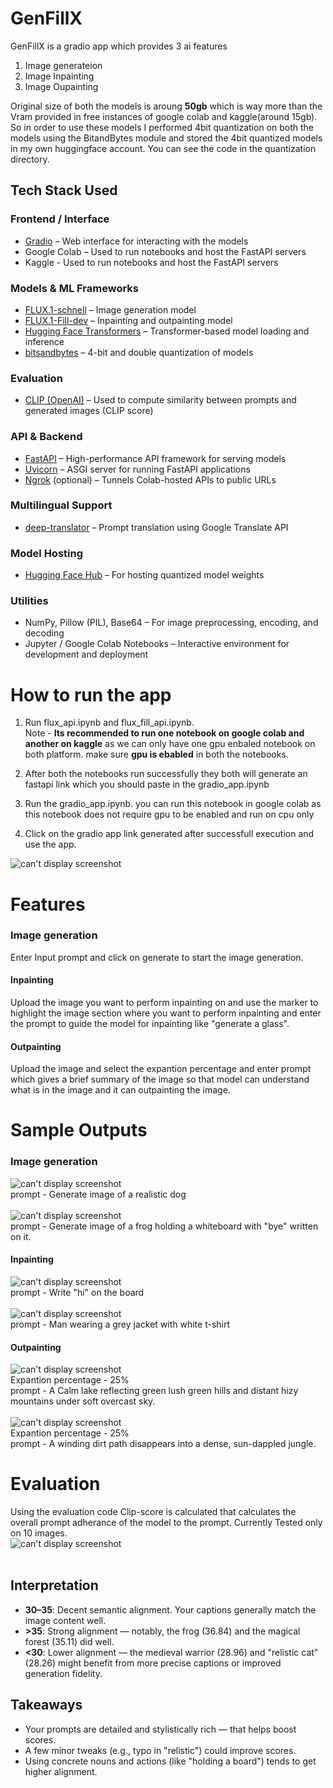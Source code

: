 # GenFillX
GenFillX is a gradio app which provides 3 ai features
1. Image generateion
2. Image Inpainting
3. Image Oupainting

Original size of both the models is aroung **50gb** which is way more than the Vram provided in free instances of google colab and kaggle(around 15gb). So in order to use these models I performed 4bit quantization on both the models using the BitandBytes module and stored the 4bit quantized models in my own huggingface account. You can see the code in the quantization directory.

## Tech Stack Used

### Frontend / Interface
- [Gradio](https://gradio.app/) – Web interface for interacting with the models
- Google Colab – Used to run notebooks and host the FastAPI servers
- Kaggle - Used to run notebooks and host the FastAPI servers

### Models & ML Frameworks
- [FLUX.1-schnell](https://huggingface.co/black-forest-labs/FLUX.1-schnell) – Image generation model
- [FLUX.1-Fill-dev](https://huggingface.co/black-forest-labs/FLUX.1-Fill-dev) – Inpainting and outpainting model
- [Hugging Face Transformers](https://huggingface.co/transformers/) – Transformer-based model loading and inference
- [bitsandbytes](https://github.com/TimDettmers/bitsandbytes) – 4-bit and double quantization of models

### Evaluation
- [CLIP (OpenAI)](https://github.com/openai/CLIP) – Used to compute similarity between prompts and generated images (CLIP score)

### API & Backend
- [FastAPI](https://fastapi.tiangolo.com/) – High-performance API framework for serving models
- [Uvicorn](https://www.uvicorn.org/) – ASGI server for running FastAPI applications
- [Ngrok](https://ngrok.com/) (optional) – Tunnels Colab-hosted APIs to public URLs

### Multilingual Support
- [deep-translator](https://github.com/nidhaloff/deep-translator) – Prompt translation using Google Translate API

### Model Hosting
- [Hugging Face Hub](https://huggingface.co/) – For hosting quantized model weights

### Utilities
- NumPy, Pillow (PIL), Base64 – For image preprocessing, encoding, and decoding
- Jupyter / Google Colab Notebooks – Interactive environment for development and deployment



# How to run the app
1. Run flux_api.ipynb and flux_fill_api.ipynb.<br>
Note - **Its recommended to run one notebook on google colab and another on kaggle**  as we can only have one gpu enbaled notebook on both platform. make sure **gpu is ebabled** in both the notebooks.

2. After both the notebooks run successfully they both will generate an fastapi link which you should paste in the gradio_app.ipynb
3. Run the gradio_app.ipynb. you can run this notebook in google colab as this notebook does not require gpu to be enabled and run on cpu only
4. Click on the gradio app link generated after successfull execution and use the app.

 ![can't display screenshot](https://github.com/Shobhit043/Flux_project/blob/main/images/screenshots/Screenshot%202025-06-25%20155318.png)<br>

 # Features

 ### Image generation
 Enter Input prompt and click  on generate to start the image generation.

#### Inpainting
Upload the image you want to perform inpainting on and use the marker to highlight the image section where you want to perform inpainting and enter the prompt to guide the model for inpainting like "generate a glass".

#### Outpainting
Upload the image and select the expantion percentage and enter prompt which gives a brief summary of the image so that model can understand what is in the image and it can outpainting the image.

# Sample Outputs
 ### Image generation
 ![can't display screenshot](https://github.com/Shobhit043/Flux_project/blob/main/images/model_outputs/Screenshot%202025-06-25%20153509.png)<br>
 prompt - Generate image of a realistic dog
<br>
<br>
 ![can't display screenshot](https://github.com/Shobhit043/Flux_project/blob/main/images/model_outputs/Screenshot%202025-06-25%20153519.png)<br>
 prompt - Generate image of a frog holding a whiteboard with "bye" written on it.

#### Inpainting
 ![can't display screenshot](https://github.com/Shobhit043/Flux_project/blob/main/images/model_outputs/Screenshot%202025-06-25%20160724.png)<br>
 prompt - Write "hi" on the board
<br>
<br>
 ![can't display screenshot](https://github.com/Shobhit043/Flux_project/blob/main/images/model_outputs/Screenshot%202025-06-25%20160731.png)<br>
 prompt - Man wearing a grey jacket with white t-shirt
 
#### Outpainting
 ![can't display screenshot](https://github.com/Shobhit043/Flux_project/blob/main/images/model_outputs/Screenshot%202025-06-25%20160806.png)<br>
 Expantion percentage - 25% <br>
 prompt - A Calm lake reflecting green lush green hills and distant hizy mountains under soft overcast sky.
<br>
<br>
 ![can't display screenshot](https://github.com/Shobhit043/Flux_project/blob/main/images/model_outputs/Screenshot%202025-06-25%20160753.png)<br>
 Expantion percentage - 25% <br>
 prompt - A winding dirt path disappears into a dense, sun-dappled jungle.  

# Evaluation
Using the evaluation code Clip-score is calculated that calculates the overall prompt adherance of the model to the prompt. Currently Tested only on 10 images. <br>
![can't display screenshot](https://github.com/Shobhit043/Flux_project/blob/main/images/screenshots/Screenshot%202025-06-25%20164840.png)<br>
<br>

## Interpretation

- **30–35**: Decent semantic alignment. Your captions generally match the image content well.
- **>35**: Strong alignment — notably, the frog (36.84) and the magical forest (35.11) did well.
- **<30**: Lower alignment — the medieval warrior (28.96) and "relistic cat" (28.26) might benefit from more precise captions or improved generation fidelity.

## Takeaways

- Your prompts are detailed and stylistically rich — that helps boost scores.
- A few minor tweaks (e.g., typo in "relistic") could improve scores.
- Using concrete nouns and actions (like "holding a board") tends to get higher alignment.





